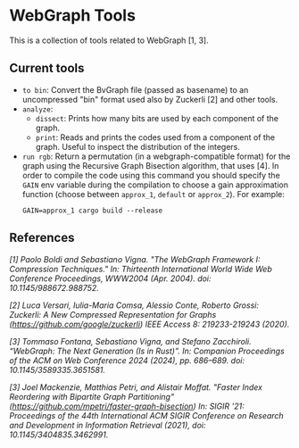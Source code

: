 # WebGraph Tools
This is a collection of tools related to WebGraph [1, 3].

## Current tools
- `to bin`: Convert the BvGraph file (passed as basename) to an uncompressed "bin" format used also by Zuckerli [2] and other tools. 
- `analyze`: 
   - `dissect`: Prints how many bits are used by each component of the graph. 
   - `print`: Reads and prints the codes used from a component of the graph. Useful to inspect the distribution of the integers. 
- `run rgb`: Return a permutation (in a webgraph-compatible format) for the graph using the Recursive Graph Bisection algorithm, that uses [4].
   In order to compile the code using this command you should specify the `GAIN` env variable during the compilation to choose a gain approximation function (choose between `approx_1`, `default` or `approx_2`).
   For example:
   ```
   GAIN=approx_1 cargo build --release
   ```

## References

_[1] Paolo Boldi and Sebastiano Vigna. "The WebGraph Framework I: Compression Techniques." In: Thirteenth International World Wide Web Conference Proceedings, WWW2004 (Apr. 2004). doi: 10.1145/988672.988752._   

_[2] Luca Versari, Iulia-Maria Comsa, Alessio Conte, Roberto Grossi: Zuckerli: A New Compressed Representation for Graphs (https://github.com/google/zuckerli) IEEE Access 8: 219233-219243 (2020)._   

_[3] Tommaso Fontana, Sebastiano Vigna, and Stefano Zacchiroli. “WebGraph: The Next Generation (Is in Rust)”. In: Companion Proceedings of the ACM on Web Conference 2024 (2024), pp. 686–689. doi: 10.1145/3589335.3651581._

_[3] Joel Mackenzie, Matthias Petri, and Alistair Moffat. 
"Faster Index Reordering with Bipartite Graph Partitioning" (https://github.com/mpetri/faster-graph-bisection) In: SIGIR '21: Proceedings of the 44th International ACM SIGIR Conference on Research and Development in Information Retrieval (2021), doi: 10.1145/3404835.3462991._
